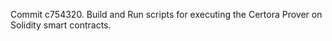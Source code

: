 Commit c754320.                    Build and Run scripts for executing the Certora Prover on Solidity smart contracts.